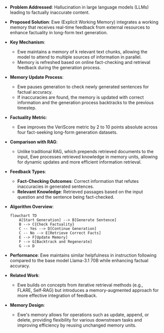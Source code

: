 - **Problem Addressed**: Hallucination in large language models (LLMs) leading to factually inaccurate content.
  
- **Proposed Solution**: Ewe (Explicit Working Memory) integrates a working memory that receives real-time feedback from external resources to enhance factuality in long-form text generation.

- **Key Mechanism**: 
  - Ewe maintains a memory of k relevant text chunks, allowing the model to attend to multiple sources of information in parallel.
  - Memory is refreshed based on online fact-checking and retrieval feedback during the generation process.

- **Memory Update Process**:
  - Ewe pauses generation to check newly generated sentences for factual accuracy.
  - If inaccuracies are found, the memory is updated with correct information and the generation process backtracks to the previous timestep.

- **Factuality Metric**: 
  - Ewe improves the VeriScore metric by 2 to 10 points absolute across four fact-seeking long-form generation datasets.

- **Comparison with RAG**: 
  - Unlike traditional RAG, which prepends retrieved documents to the input, Ewe processes retrieved knowledge in memory units, allowing for dynamic updates and more efficient information retrieval.

- **Feedback Types**:
  - **Fact-Checking Outcomes**: Correct information that refutes inaccuracies in generated sentences.
  - **Relevant Knowledge**: Retrieved passages based on the input question and the sentence being fact-checked.

- **Algorithm Overview**:
  ```mermaid
  flowchart TD
      A[Start Generation] --> B[Generate Sentence]
      B --> C{Check Factuality}
      C -- Yes --> D[Continue Generation]
      C -- No --> E[Retrieve Correct Facts]
      E --> F[Update Memory]
      F --> G[Backtrack and Regenerate]
      G --> D
  ```

- **Performance**: Ewe maintains similar helpfulness in instruction following compared to the base model Llama-3.1 70B while enhancing factual accuracy.

- **Related Work**: 
  - Ewe builds on concepts from iterative retrieval methods (e.g., FLARE, Self-RAG) but introduces a memory-augmented approach for more effective integration of feedback.

- **Memory Design**: 
  - Ewe's memory allows for operations such as update, append, or delete, providing flexibility for various downstream tasks and improving efficiency by reusing unchanged memory units.
